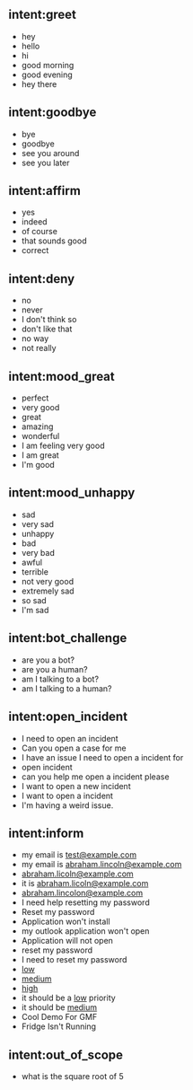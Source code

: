 ## intent:greet
- hey
- hello
- hi
- good morning
- good evening
- hey there

## intent:goodbye
- bye
- goodbye
- see you around
- see you later

## intent:affirm
- yes
- indeed
- of course
- that sounds good
- correct

## intent:deny
- no
- never
- I don't think so
- don't like that
- no way
- not really

## intent:mood_great
- perfect
- very good
- great
- amazing
- wonderful
- I am feeling very good
- I am great
- I'm good

## intent:mood_unhappy
- sad
- very sad
- unhappy
- bad
- very bad
- awful
- terrible
- not very good
- extremely sad
- so sad
- I'm sad

## intent:bot_challenge
- are you a bot?
- are you a human?
- am I talking to a bot?
- am I talking to a human?

## intent:open_incident
- I need to open an incident
- Can you open a case for me
- I have an issue I need to open a incident for
- open incident
- can you help me open a incident please
- I want to open a new incident
- I want to open a incident
- I'm having a weird issue.

## intent:inform
- my email is test@example.com
- my email is abraham.lincoln@example.com
- abraham.licoln@example.com
- it is abraham.licoln@example.com
- abraham.lincolon@example.com
- I need help resetting my password
- Reset my password
- Application won't install
- my outlook application won't open
- Application will not open
- reset my password
- I need to reset my password
- [low](priority)
- [medium](priority)
- [high](priority)
- it should be a [low](priority) priority
- it should be [medium](priority)
- Cool Demo For GMF
- Fridge Isn't Running

## intent:out_of_scope
- what is the square root of 5
